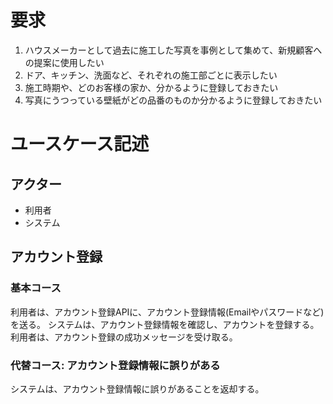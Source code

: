 # 要求

1. ハウスメーカーとして過去に施工した写真を事例として集めて、新規顧客への提案に使用したい
2. ドア、キッチン、洗面など、それぞれの施工部ごとに表示したい
3. 施工時期や、どのお客様の家か、分かるように登録しておきたい
4. 写真にうつっている壁紙がどの品番のものか分かるように登録しておきたい

# ユースケース記述

## アクター

- 利用者
- システム

## アカウント登録

### 基本コース

利用者は、アカウント登録APIに、アカウント登録情報(Emailやパスワードなど)を送る。
システムは、アカウント登録情報を確認し、アカウントを登録する。
利用者は、アカウント登録の成功メッセージを受け取る。

### 代替コース: アカウント登録情報に誤りがある
システムは、アカウント登録情報に誤りがあることを返却する。
